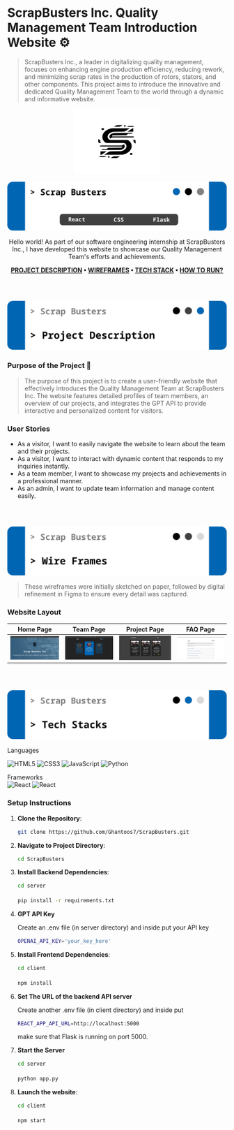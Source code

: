 # ScrapBusters Inc. Quality Management Team Introduction Website :gear:

> ScrapBusters Inc., a leader in digitalizing quality management, focuses on enhancing engine production efficiency, reducing rework, and minimizing scrap rates in the production of rotors, stators, and other components. This project aims to introduce the innovative and dedicated Quality Management Team to the world through a dynamic and informative website.


<p align="center">
  <img src="./client/src/assets/logo.svg" width="200px" height="150px">
</p>

<img src="./readme-assets/card.svg"/>

<div align="center">

Hello world! As part of our software engineering internship at ScrapBusters Inc., I have developed this website to showcase our Quality Management Team's efforts and achievements.

**[PROJECT DESCRIPTION](#project-description) • [WIREFRAMES](#wireframe) • [TECH STACK](#tech-stack)  • [HOW TO RUN?](#how-to-run?)**

</div>

<br><br>
<p align="center">
    <img src="./readme-assets/project-description.svg">
</p>


### Purpose of the Project :dart:
> The purpose of this project is to create a user-friendly website that effectively introduces the Quality Management Team at ScrapBusters Inc. The website features detailed profiles of team members, an overview of our projects, and integrates the GPT API to provide interactive and personalized content for visitors.

### User Stories

- As a visitor, I want to easily navigate the website to learn about the team and their projects.
- As a visitor, I want to interact with dynamic content that responds to my inquiries instantly.
- As a team member, I want to showcase my projects and achievements in a professional manner.
- As an admin, I want to update team information and manage content easily.

<br><br>
<p align="center">
    <img src="./readme-assets/wire-frames.svg">
</p>

> These wireframes were initially sketched on paper, followed by digital refinement in Figma to ensure every detail was captured.

### **Website Layout**

| Home Page                              | Team Page                              | Project Page         | FAQ Page         |
| -------------------------------- | --------------------------------- | ------------------------ | ------------------------ |
| ![Home](./readme-assets/home.png) | ![Team](./readme-assets/team.png)| ![Project](./readme-assets/projects.png)| ![FAQ](./readme-assets/faq.png)|

<br><br>

<img src="./readme-assets/tech-stacks.svg"/>
<p align="left">
Languages <br>

<p align="left">
<a target="_blank" rel="noreferrer"> <img src="https://img.shields.io/badge/html5-%23E34F26.svg?style=for-the-badge&logo=html5&logoColor=white" alt="HTML5" /> </a> <a target="_blank" rel="noreferrer"> <img src="https://img.shields.io/badge/css3-%231572B6.svg?style=for-the-badge&logo=css3&logoColor=white" alt="CSS3" /> </a> <a target="_blank" rel="noreferrer"> <img src="https://img.shields.io/badge/javascript-%23323330.svg?style=for-the-badge&logo=javascript&logoColor=%23F7DF1E" alt="JavaScript" /> </a> <a target="_blank" rel="noreferrer"> <img src="https://img.shields.io/badge/python-%233776AB.svg?style=for-the-badge&logo=python&logoColor=white" alt="Python" /> </a> 
</p>

<p align="left">
Frameworks<br>
<a target="_blank" rel="noreferrer"> <img src="https://img.shields.io/badge/react-%2320232a.svg?style=for-the-badge&logo=react&logoColor=%2361DAFB" alt="React" /> </a>
<a target="_blank" rel="noreferrer"> <img src="https://img.shields.io/badge/flask-%23000.svg?style=for-the-badge&logo=flask&logoColor=white" alt="React" /> </a>
</p>

### Setup Instructions

1. **Clone the Repository**:
    ```bash
    git clone https://github.com/Ghantoos7/ScrapBusters.git
    ```

2. **Navigate to Project Directory**:
    ```bash
    cd ScrapBusters
    ```

3. **Install Backend Dependencies**:
    ```bash
    cd server

    pip install -r requirements.txt
    ```

4. **GPT API Key**
    
    Create an .env file (in server directory) and inside put your API key

    ```bash
    OPENAI_API_KEY='your_key_here'
    ```
 

5. **Install Frontend Dependencies**:
    ```bash
    cd client

    npm install
    ```
6. **Set The URL of the backend API server**

    Create another .env file (in client directory) and inside put

    ```bash
    REACT_APP_API_URL=http://localhost:5000
    ```
    make sure that Flask is running on port 5000.

7. **Start the Server**

    ```bash
    cd server

    python app.py
    ```
8. **Launch the website**:

    ```bash
    cd client
    
    npm start
    ```
<br>





